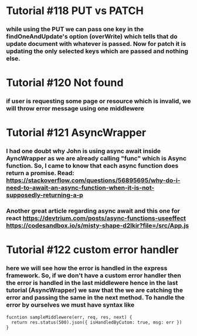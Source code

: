 # Tutorial #118 PUT vs PATCH

### while using the PUT we can pass one key in the findOneAndUpdate's option (overWrite) which tells that do update document with whatever is passed. Now for patch it is updating the only selected keys which are passed and nothing else.

#

#

# Tutorial #120 Not found

### if user is requesting some page or resource which is invalid, we will throw error message using one middlewere

#

#

# Tutorial #121 AsyncWrapper

### I had one doubt why John is using async await inside AyncWrapper as we are already calling "func" which is Async function. So, I came to know that each async function does return a promise. Read: https://stackoverflow.com/questions/56895695/why-do-i-need-to-await-an-async-function-when-it-is-not-supposedly-returning-a-p

### Another great article regarding async await and this one for react https://devtrium.com/posts/async-functions-useeffect https://codesandbox.io/s/misty-shape-d2lkir?file=/src/App.js

#

#

# Tutorial #122 custom error handler

### here we will see how the error is handled in the express framework. So, if we don't have a custom error handler then the error is handled in the last middlewere hence in the last tutorial (AsyncWrapper) we saw that the we are catching the error and passing the same in the next method. To handle the error by ourselves we must have syntax like

```
fucntion sampleMiddlewere(err, req, res, next) {
  return res.status(500).json({ isHandledByCutom: true, msg: err })
}
```
